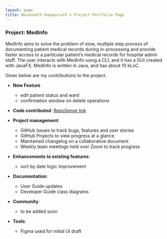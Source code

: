 ```yaml
---
layout: page
title: Navaneeth Ramapurath's Project Portfolio Page
---
```


### Project: MedInfo

MedInfo aims to solve the problem of slow, multiple step process of documenting patient medical records during in-processing and provide faster access to a particular patient’s medical records for hospital admin staff.
The user interacts with MedInfo using a CLI, and it has a GUI created with JavaFX.
MedInfo is written in Java, and has about 10 kLoC.

Given below are my contributions to the project.

- **New Feature**
  - edit patient status and ward
  - confirmation window on delete operations

- **Code contributed**: [RepoSense link](https://nus-cs2103-ay2223s2.github.io/tp-dashboard/?search=nramapurath&breakdown=true)

- **Project management**:
  - GitHub Issues to track bugs, features and user stories
  - GitHub Projects to view progress at a glance
  - Maintained changelog on a collaborative document
  - Weekly team meetings held over Zoom to track progress

- **Enhancements to existing features**:
   - sort by date logic improvement

- **Documentation**:
  - User Guide updates
  - Developer Guide class diagrams

- **Community**:
  - to be added soon

- **Tools**:
  - Figma used for initial UI draft
